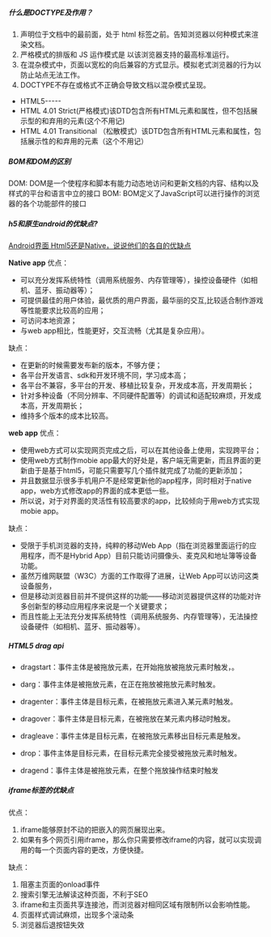 ##### 什么是DOCTYPE及作用？
1. <!DOCTYPE> 声明位于文档中的最前面，处于 html 标签之前。告知浏览器以何种模式来渲染文档。 
2. 严格模式的排版和 JS 运作模式是  以该浏览器支持的最高标准运行。
3. 在混杂模式中，页面以宽松的向后兼容的方式显示。模拟老式浏览器的行为以防止站点无法工作。
4. DOCTYPE不存在或格式不正确会导致文档以混杂模式呈现。 

- HTML5-----<!DOCTYPE html>
- HTML 4.01 Strict(严格模式)该DTD包含所有HTML元素和属性，但不包括展示型的和弃用的元素<!DOCTYPE HTML PUBLIC "-//W3C//DTD HTML 4.01//EN" "http://www.w3.org/TR/html4/strict.dtd">(这个不用记)
- HTML 4.01 Transitional （松散模式）该DTD包含所有HTML元素和属性，包括展示性的和弃用的元素<!DOCTYPE HTML PUBLIC "-//W3C//DTD HTML 4.01 Transitional//EN" "http://www.w3.org/TR/html4/loose.dtd">（这个不用记）

##### BOM和DOM的区别
DOM: DOM是一个使程序和脚本有能力动态地访问和更新文档的内容、结构以及样式的平台和语言中立的接口
BOM: BOM定义了JavaScript可以进行操作的浏览器的各个功能部件的接口

##### h5和原生android的优缺点?
[Android界面 Html5还是Native，说说他们的各自的优缺点](https://blog.csdn.net/rockcode_li/article/details/39342999)

**Native app**
优点：
- 可以充分发挥系统特性（调用系统服务、内存管理等），操控设备硬件（如相机、蓝牙、振动器等）；
- 可提供最佳的用户体验，最优质的用户界面，最华丽的交互,比较适合制作游戏等性能要求比较高的应用；
- 可访问本地资源；
- 与web app相比，性能更好，交互流畅（尤其是复杂应用）。

缺点：
- 在更新的时候需要发布新的版本，不够方便；
- 各平台开发语言、sdk和开发环境不同，学习成本高；
- 各平台不兼容，多平台的开发、移植比较复杂，开发成本高，开发周期长；
- 针对多种设备（不同分辨率、不同硬件配置等）的调试和适配较麻烦，开发成本高，开发周期长；
- 维持多个版本的成本比较高。

**web app**
优点：
- 使用web方式可以实现网页完成之后，可以在其他设备上使用，实现跨平台；
- 使用web方式制作mobie app最大的好处是，客户端无需更新，而且界面的更新由于是基于html5，可能只需要写几个插件就完成了功能的更新添加；
- 并且数据显示很多手机用户不是经常更新他的app程序，同时相对于native app，web方式修改app的界面的成本更低一些。
- 所以说，对于对界面的灵活性有较高要求的app，比较倾向于用web方式实现mobie app。

缺点：
- 受限于手机浏览器的支持，纯粹的移动Web App（指在浏览器里面运行的应用程序，而不是Hybrid App）目前只能访问摄像头、麦克风和地址簿等设备功能。
- 虽然万维网联盟（W3C）方面的工作取得了进展，让Web App可以访问这类设备服务，
- 但是移动浏览器目前并不提供这样的功能——移动浏览器提供这样的功能对许多创新型的移动应用程序来说是一个关键要求；
- 而且性能上无法充分发挥系统特性（调用系统服务、内存管理等），无法操控设备硬件（如相机、蓝牙、振动器等）。

##### HTML5 drag api
- dragstart：事件主体是被拖放元素，在开始拖放被拖放元素时触发，。
- darg：事件主体是被拖放元素，在正在拖放被拖放元素时触发。
- dragenter：事件主体是目标元素，在被拖放元素进入某元素时触发。
- dragover：事件主体是目标元素，在被拖放在某元素内移动时触发。
- dragleave：事件主体是目标元素，在被拖放元素移出目标元素是触发。
- drop：事件主体是目标元素，在目标元素完全接受被拖放元素时触发。

- dragend：事件主体是被拖放元素，在整个拖放操作结束时触发

##### iframe标签的优缺点
优点：
1. iframe能够原封不动的把嵌入的网页展现出来。
2. 如果有多个网页引用iframe，那么你只需要修改iframe的内容，就可以实现调用的每一个页面内容的更改，方便快捷。

缺点：
1. 阻塞主页面的onload事件
2. 搜索引擎无法解读这种页面，不利于SEO
3. iframe和主页面共享连接池，而浏览器对相同区域有限制所以会影响性能。
4. 页面样式调试麻烦，出现多个滚动条
5. 浏览器后退按钮失效




